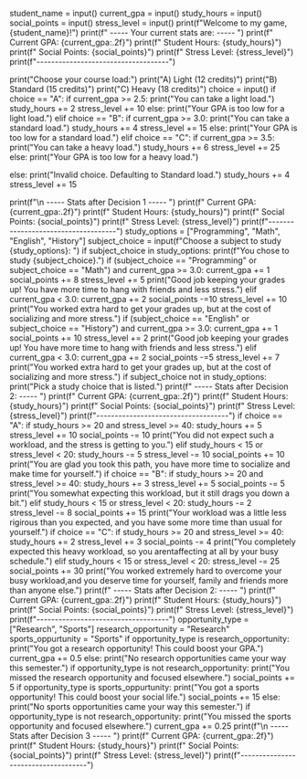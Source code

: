 student_name = input()
current_gpa = input()
study_hours = input()
social_points = input()
stress_level = input()
print(f"Welcome to my game, {student_name}!")
print(f" ----- Your current stats are: ----- ")
print(f" Current GPA: {current_gpa:.2f}")
print(f" Student Hours: {study_hours}")
print(f" Social Points: {social_points}")
print(f" Stress Level: {stress_level}")
print(f"------------------------------------")

print("Choose your course load:")
print("A) Light (12 credits)")
print("B) Standard (15 credits)")
print("C) Heavy (18 credits)")
choice = input()
if choice == "A":
    if current_gpa >= 2.5:
        print("You can take a light load.")
        study_hours += 2
        stress_level += 10
    else:
        print("Your GPA is too low for a light load.")
elif choice == "B":
        if current_gpa >= 3.0:
            print("You can take a standard load.")
            study_hours += 4
            stress_level += 15
        else:
            print("Your GPA is too low for a standard load.")
elif choice == "C":
    if current_gpa >= 3.5:
        print("You can take a heavy load.")
        study_hours += 6
        stress_level += 25
    else:
        print("Your GPA is too low for a heavy load.")

else:
    print("Invalid choice. Defaulting to Standard load.")
    study_hours += 4
    stress_level += 15

print(f"\n ----- Stats after Decision 1 ----- ")
print(f" Current GPA: {current_gpa:.2f}")
print(f" Student Hours: {study_hours}")
print(f" Social Points: {social_points}")
print(f" Stress Level: {stress_level}")
print(f"------------------------------------")
study_options = ["Programming", "Math", "English", "History"]
subject_choice = input(f"Choose a subject to study {study_options}: ")
if subject_choice in study_options:
    print(f"You chose to study {subject_choice}.")
    if (subject_choice == "Programming" or subject_choice == "Math") and current_gpa >= 3.0:
        current_gpa += 1
        social_points += 8
        stress_level += 5
        print("Good job keeping your grades up! You have more time to hang with friends and less stress.")
    elif current_gpa < 3.0:
        current_gpa += 2
        social_points -=10
        stress_level += 10
        print("You worked extra hard to get your grades up, but at the cost of socializing and more stress.")
if (subject_choice == "English" or subject_choice == "History") and current_gpa >= 3.0:
    current_gpa += 1
    social_points += 10
    stress_level += 2
    print("Good job keeping your grades up! You have more time to hang with friends and less stress.")
elif current_gpa < 3.0:
    current_gpa += 2
    social_points -=5
    stress_level += 7
    print("You worked extra hard to get your grades up, but at the cost of socializing and more stress.")
if subject_choice not in study_options:
    print("Pick a study choice that is listed.")
    print(f" ----- Stats after Decision 2: ----- ")
    print(f" Current GPA: {current_gpa:.2f}")
    print(f" Student Hours: {study_hours}")
    print(f" Social Points: {social_points}")
    print(f" Stress Level: {stress_level}")
    print(f"------------------------------------")
    if choice == "A":
        if study_hours >= 20 and stress_level >= 40:
            study_hours += 5
            stress_level += 10
            social_points -= 10
            print("You did not expect such a workload, and the stress is getting to you.")
        elif study_hours < 15 or stress_level < 20:
            study_hours -= 5
            stress_level -= 10
            social_points += 10
            print("You are glad you took this path, you have more time to socialize and make time for yourself.")
    if choice == "B":
        if study_hours >= 20 and stress_level >= 40:
                study_hours += 3
                stress_level += 5
                social_points -= 5
                print("You somewhat expecting this workload, but it still drags you down a bit.")
        elif study_hours < 15 or stress_level < 20:
            study_hours -= 2
            stress_level -= 8
            social_points += 15
            print("Your workload was a little less rigirous than you expected, and you have some more time than usual for yourself.")
    if choice == "C":
        if study_hours >= 20 and stress_level >= 40:
            study_hours += 2
            stress_level += 3
            social_points -= 4
            print("You completely expected this heavy workload, so you arentaffecting at all by your busy schedule.")
    elif study_hours < 15 or stress_level < 20:
        stress_level -= 25
        social_points += 30
        print("You worked extremely hard to overcome your busy workload,and you deserve time for yourself, family and friends more than anyone else.")
print(f" ----- Stats after Decision 2: ----- ")
print(f" Current GPA: {current_gpa:.2f}")
print(f" Student Hours: {study_hours}")
print(f" Social Points: {social_points}")
print(f" Stress Level: {stress_level}")
print(f"------------------------------------")
opportunity_type = ["Research", "Sports"]
research_opportunity = "Research"
sports_oppurtunity = "Sports"
if opportunity_type is research_opportunity:
    print("You got a research opportunity! This could boost your GPA.")
    current_gpa += 0.5
else:
    print("No research opportunities came your way this semester.")
if opportunity_type is not research_opportunity:
    print("You missed the research opportunity and focused elsewhere.")
    social_points += 5
if opportunity_type is sports_oppurtunity:
    print("You got a sports opportunity! This could boost your social life.")
    social_points += 15
else:
    print("No sports opportunities came your way this semester.")
if opportunity_type is not research_opportunity:
    print("You missed the sports opportunity and focused elsewhere.")
current_gpa += 0.25
print(f"\n ----- Stats after Decision 3 ----- ")
print(f" Current GPA: {current_gpa:.2f}")
print(f" Student Hours: {study_hours}")
print(f" Social Points: {social_points}")
print(f" Stress Level: {stress_level}")
print(f"------------------------------------")
